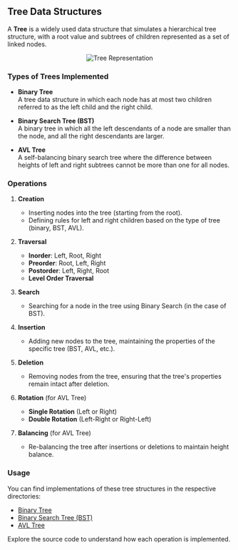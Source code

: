 ## Tree Data Structures

A **Tree** is a widely used data structure that simulates a hierarchical tree structure, with a root value and subtrees of children represented as a set of linked nodes.

<p align="center">
  <img src="https://media.geeksforgeeks.org/wp-content/uploads/20240811023816/Introduction-to-Binary-Tree.webp" alt="Tree Representation">
</p>

### Types of Trees Implemented

- **Binary Tree**  
  A tree data structure in which each node has at most two children referred to as the left child and the right child.
  
- **Binary Search Tree (BST)**  
  A binary tree in which all the left descendants of a node are smaller than the node, and all the right descendants are larger.

- **AVL Tree**  
  A self-balancing binary search tree where the difference between heights of left and right subtrees cannot be more than one for all nodes.

### Operations

1. **Creation**
   - Inserting nodes into the tree (starting from the root).
   - Defining rules for left and right children based on the type of tree (binary, BST, AVL).

2. **Traversal**
   - **Inorder**: Left, Root, Right
   - **Preorder**: Root, Left, Right
   - **Postorder**: Left, Right, Root
   - **Level Order Traversal**

3. **Search**
   - Searching for a node in the tree using Binary Search (in the case of BST).

4. **Insertion**
   - Adding new nodes to the tree, maintaining the properties of the specific tree (BST, AVL, etc.).

5. **Deletion**
   - Removing nodes from the tree, ensuring that the tree's properties remain intact after deletion.

6. **Rotation** (for AVL Tree)
   - **Single Rotation** (Left or Right)
   - **Double Rotation** (Left-Right or Right-Left)

7. **Balancing** (for AVL Tree)
   - Re-balancing the tree after insertions or deletions to maintain height balance.

### Usage

You can find implementations of these tree structures in the respective directories:

- [Binary Tree](./Tree/Binary%20Tree)
- [Binary Search Tree (BST)](./Tree/BST)
- [AVL Tree](./Tree/AVL)

Explore the source code to understand how each operation is implemented.
